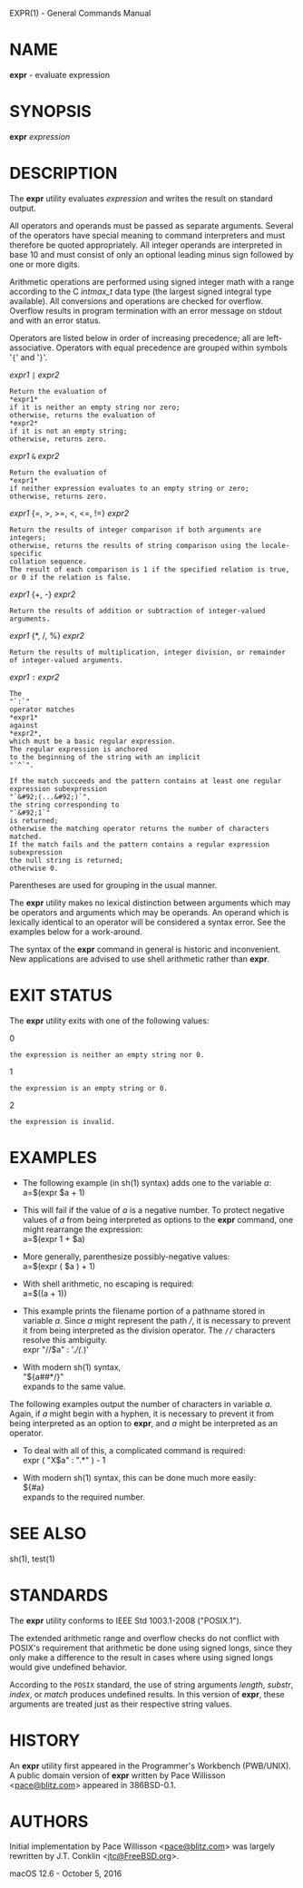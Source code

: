 EXPR(1) - General Commands Manual

# NAME

**expr** - evaluate expression

# SYNOPSIS

**expr**
*expression*

# DESCRIPTION

The
**expr**
utility evaluates
*expression*
and writes the result on standard output.

All operators and operands must be passed as separate arguments.
Several of the operators have special meaning to command interpreters
and must therefore be quoted appropriately.
All integer operands are interpreted in base 10 and must consist of only
an optional leading minus sign followed by one or more digits.

Arithmetic operations are performed using signed integer math with a
range according to the C
*intmax\_t*
data type (the largest signed integral type available).
All conversions and operations are checked for overflow.
Overflow results in program termination with an error message on stdout
and with an error status.

Operators are listed below in order of increasing precedence; all
are left-associative.
Operators with equal precedence are grouped within symbols
'`{`'
and
'`}`'.

*expr1* `|` *expr2*

	Return the evaluation of
	*expr1*
	if it is neither an empty string nor zero;
	otherwise, returns the evaluation of
	*expr2*
	if it is not an empty string;
	otherwise, returns zero.

*expr1* `&` *expr2*

	Return the evaluation of
	*expr1*
	if neither expression evaluates to an empty string or zero;
	otherwise, returns zero.

*expr1* {=, >, >=, <, <=, !=} *expr2*

	Return the results of integer comparison if both arguments are integers;
	otherwise, returns the results of string comparison using the locale-specific
	collation sequence.
	The result of each comparison is 1 if the specified relation is true,
	or 0 if the relation is false.

*expr1* {+, -} *expr2*

	Return the results of addition or subtraction of integer-valued arguments.

*expr1* {*, /, %} *expr2*

	Return the results of multiplication, integer division, or remainder of integer-valued arguments.

*expr1* `:` *expr2*

	The
	"`:`"
	operator matches
	*expr1*
	against
	*expr2*,
	which must be a basic regular expression.
	The regular expression is anchored
	to the beginning of the string with an implicit
	"`^`".

	If the match succeeds and the pattern contains at least one regular
	expression subexpression
	"`&#92;(...&#92;)`",
	the string corresponding to
	"`&#92;1`"
	is returned;
	otherwise the matching operator returns the number of characters matched.
	If the match fails and the pattern contains a regular expression subexpression
	the null string is returned;
	otherwise 0.

Parentheses are used for grouping in the usual manner.

The
**expr**
utility makes no lexical distinction between arguments which may be
operators and arguments which may be operands.
An operand which is lexically identical to an operator will be considered a
syntax error.
See the examples below for a work-around.

The syntax of the
**expr**
command in general is historic and inconvenient.
New applications are advised to use shell arithmetic rather than
**expr**.

# EXIT STATUS

The
**expr**
utility exits with one of the following values:

0

	the expression is neither an empty string nor 0.

1

	the expression is an empty string or 0.

2

	the expression is invalid.

# EXAMPLES

*	The following example (in
	sh(1)
	syntax) adds one to the variable
	*a*:  
		a=$(expr $a + 1)

*	This will fail if the value of
	*a*
	is a negative number.
	To protect negative values of
	*a*
	from being interpreted as options to the
	**expr**
	command, one might rearrange the expression:  
		a=$(expr 1 + $a)

*	More generally, parenthesize possibly-negative values:  
		a=$(expr \( $a \) + 1)

*	With shell arithmetic, no escaping is required:  
		a=$((a + 1))

*	This example prints the filename portion of a pathname stored
	in variable
	*a*.
	Since
	*a*
	might represent the path
	*/*,
	it is necessary to prevent it from being interpreted as the division operator.
	The
	`//`
	characters resolve this ambiguity.  
		expr "//$a" : '.*/\(.*\)'

*	With modern
	sh(1)
	syntax,  
		"${a##*/}"  
	expands to the same value.

The following examples output the number of characters in variable
*a*.
Again, if
*a*
might begin with a hyphen, it is necessary to prevent it from being
interpreted as an option to
**expr**,
and
*a*
might be interpreted as an operator.

*	To deal with all of this, a complicated command
	is required:  
		expr \( "X$a" : ".*" \) - 1

*	With modern
	sh(1)
	syntax, this can be done much more easily:  
		${#a}  
	expands to the required number.

# SEE ALSO

sh(1),
test(1)

# STANDARDS

The
**expr**
utility conforms to
IEEE Std 1003.1-2008 ("POSIX.1").

The extended arithmetic range and overflow checks do not conflict with
POSIX's requirement that arithmetic be done using signed longs, since
they only make a difference to the result in cases where using signed
longs would give undefined behavior.

According to the
`POSIX`
standard, the use of string arguments
*length*,
*substr*,
*index*,
or
*match*
produces undefined results.
In this version of
**expr**,
these arguments are treated just as their respective string values.

# HISTORY

An
**expr**
utility first appeared in the Programmer's Workbench (PWB/UNIX).
A public domain version of
**expr**
written by
Pace Willisson <[pace@blitz.com](mailto:pace@blitz.com)>
appeared in
386BSD-0.1.

# AUTHORS

Initial implementation by
Pace Willisson <[pace@blitz.com](mailto:pace@blitz.com)>
was largely rewritten by
J.T. Conklin <[jtc@FreeBSD.org](mailto:jtc@FreeBSD.org)>.

macOS 12.6 - October 5, 2016

